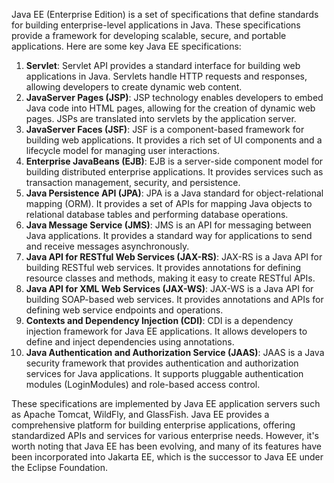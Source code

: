 Java EE (Enterprise Edition) is a set of specifications that define standards for building enterprise-level applications in Java. These specifications provide a framework for developing scalable, secure, and portable applications. Here are some key Java EE specifications:

1. **Servlet**: Servlet API provides a standard interface for building web applications in Java. Servlets handle HTTP requests and responses, allowing developers to create dynamic web content.
2. **JavaServer Pages (JSP)**: JSP technology enables developers to embed Java code into HTML pages, allowing for the creation of dynamic web pages. JSPs are translated into servlets by the application server.
3. **JavaServer Faces (JSF)**: JSF is a component-based framework for building web applications. It provides a rich set of UI components and a lifecycle model for managing user interactions.
4. **Enterprise JavaBeans (EJB)**: EJB is a server-side component model for building distributed enterprise applications. It provides services such as transaction management, security, and persistence.
5. **Java Persistence API (JPA)**: JPA is a Java standard for object-relational mapping (ORM). It provides a set of APIs for mapping Java objects to relational database tables and performing database operations.
6. **Java Message Service (JMS)**: JMS is an API for messaging between Java applications. It provides a standard way for applications to send and receive messages asynchronously.
7. **Java API for RESTful Web Services (JAX-RS)**: JAX-RS is a Java API for building RESTful web services. It provides annotations for defining resource classes and methods, making it easy to create RESTful APIs.
8. **Java API for XML Web Services (JAX-WS)**: JAX-WS is a Java API for building SOAP-based web services. It provides annotations and APIs for defining web service endpoints and operations.
9. **Contexts and Dependency Injection (CDI)**: CDI is a dependency injection framework for Java EE applications. It allows developers to define and inject dependencies using annotations.
10. **Java Authentication and Authorization Service (JAAS)**: JAAS is a Java security framework that provides authentication and authorization services for Java applications. It supports pluggable authentication modules (LoginModules) and role-based access control.

These specifications are implemented by Java EE application servers such as Apache Tomcat, WildFly, and GlassFish. Java EE provides a comprehensive platform for building enterprise applications, offering standardized APIs and services for various enterprise needs. However, it's worth noting that Java EE has been evolving, and many of its features have been incorporated into Jakarta EE, which is the successor to Java EE under the Eclipse Foundation.
